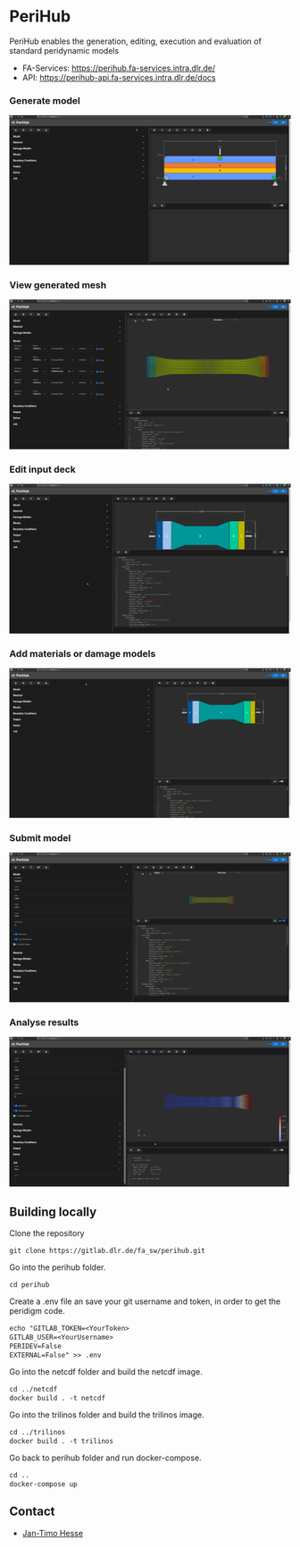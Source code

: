 # PeriHub
PeriHub enables the generation, editing, execution and evaluation of standard peridynamic models

- FA-Services: https://perihub.fa-services.intra.dlr.de/
- API: https://perihub-api.fa-services.intra.dlr.de/docs

### Generate model
![](doc/gif/generateModel.gif)
### View generated mesh
![](doc/gif/viewMesh.gif)
### Edit input deck
![](doc/gif/editInputDeck.gif)
### Add materials or damage models
![](doc/gif/addMaterialDamage.gif)
### Submit model
![](doc/gif/runModel.gif)
### Analyse results
![](doc/gif/analyseResults.gif)


## Building locally
Clone the repository
```
git clone https://gitlab.dlr.de/fa_sw/perihub.git
```
Go into the perihub folder.
```
cd perihub
```
Create a .env file an save your git username and token, in order to get the peridigm code.
```
echo "GITLAB_TOKEN=<YourToken>
GITLAB_USER=<YourUsername>
PERIDEV=False
EXTERNAL=False" >> .env
```
Go into the netcdf folder and build the netcdf image.
```
cd ../netcdf
docker build . -t netcdf
```
Go into the trilinos folder and build the trilinos image.
```
cd ../trilinos
docker build . -t trilinos
```
Go back to perihub folder and run docker-compose.
```
cd ..
docker-compose up
```
## Contact
* [Jan-Timo Hesse](mailto:Jan-Timo.Hesse@dlr.de)
